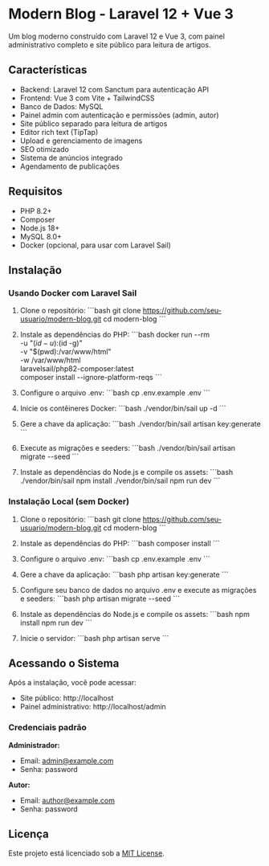 # Modern Blog - Laravel 12 + Vue 3

Um blog moderno construído com Laravel 12 e Vue 3, com painel administrativo completo e site público para leitura de artigos.

## Características

- Backend: Laravel 12 com Sanctum para autenticação API
- Frontend: Vue 3 com Vite + TailwindCSS
- Banco de Dados: MySQL
- Painel admin com autenticação e permissões (admin, autor)
- Site público separado para leitura de artigos
- Editor rich text (TipTap)
- Upload e gerenciamento de imagens
- SEO otimizado
- Sistema de anúncios integrado
- Agendamento de publicações

## Requisitos

- PHP 8.2+
- Composer
- Node.js 18+
- MySQL 8.0+
- Docker (opcional, para usar com Laravel Sail)

## Instalação

### Usando Docker com Laravel Sail

1. Clone o repositório:
\`\`\`bash
git clone https://github.com/seu-usuario/modern-blog.git
cd modern-blog
\`\`\`

2. Instale as dependências do PHP:
\`\`\`bash
docker run --rm \
    -u "$(id -u):$(id -g)" \
    -v "$(pwd):/var/www/html" \
    -w /var/www/html \
    laravelsail/php82-composer:latest \
    composer install --ignore-platform-reqs
\`\`\`

3. Configure o arquivo .env:
\`\`\`bash
cp .env.example .env
\`\`\`

4. Inicie os contêineres Docker:
\`\`\`bash
./vendor/bin/sail up -d
\`\`\`

5. Gere a chave da aplicação:
\`\`\`bash
./vendor/bin/sail artisan key:generate
\`\`\`

6. Execute as migrações e seeders:
\`\`\`bash
./vendor/bin/sail artisan migrate --seed
\`\`\`

7. Instale as dependências do Node.js e compile os assets:
\`\`\`bash
./vendor/bin/sail npm install
./vendor/bin/sail npm run dev
\`\`\`

### Instalação Local (sem Docker)

1. Clone o repositório:
\`\`\`bash
git clone https://github.com/seu-usuario/modern-blog.git
cd modern-blog
\`\`\`

2. Instale as dependências do PHP:
\`\`\`bash
composer install
\`\`\`

3. Configure o arquivo .env:
\`\`\`bash
cp .env.example .env
\`\`\`

4. Gere a chave da aplicação:
\`\`\`bash
php artisan key:generate
\`\`\`

5. Configure seu banco de dados no arquivo .env e execute as migrações e seeders:
\`\`\`bash
php artisan migrate --seed
\`\`\`

6. Instale as dependências do Node.js e compile os assets:
\`\`\`bash
npm install
npm run dev
\`\`\`

7. Inicie o servidor:
\`\`\`bash
php artisan serve
\`\`\`

## Acessando o Sistema

Após a instalação, você pode acessar:

- Site público: http://localhost
- Painel administrativo: http://localhost/admin

### Credenciais padrão

**Administrador:**
- Email: admin@example.com
- Senha: password

**Autor:**
- Email: author@example.com
- Senha: password

## Licença

Este projeto está licenciado sob a [MIT License](LICENSE).
